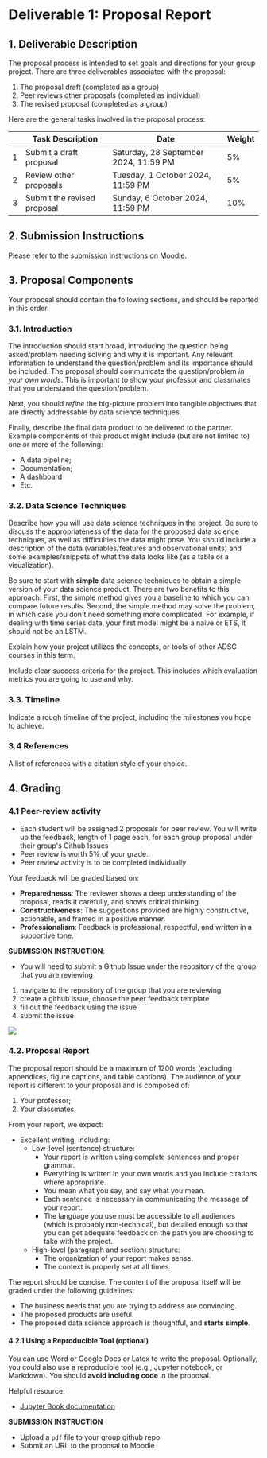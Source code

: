 # Deliverable 1: Proposal Report

## 1. Deliverable Description

The proposal process is intended to set goals and directions for your group project. There are three deliverables associated with the proposal:

1. The proposal draft (completed as a group)
2. Peer reviews other proposals (completed as individual)
3. The revised proposal (completed as a group)

Here are the general tasks involved in the proposal process:

|     | Task Description                                                                                                                                                       | Date                  | Weight |
| --- | ---------------------------------------------------------------------------------------------------------------------------------------------------------------------- | --------------------- | ------- |
| 1   | Submit a draft proposal                    | Saturday, 28 September 2024, 11:59 PM | 5%      |
| 2   | Review other proposals               | Tuesday, 1 October 2024, 11:59 PM                     | 5%       |
| 3   | Submit the revised proposal                                    | Sunday, 6 October 2024, 11:59 PM | 10%     |


## 2. Submission Instructions

Please refer to the [submission instructions on Moodle](https://moodle.tru.ca/course/view.php?id=55823#section-2).

## 3. Proposal Components

Your proposal should contain the following sections, and should be reported in this order.

### 3.1. Introduction

The introduction should start broad, introducing the question being asked/problem needing solving and why it is important. Any relevant information to understand the question/problem and its importance should be included. The proposal should communicate the question/problem  _in your own words_. This is important to show your professor and classmates that you understand the question/problem.

Next, you should _refine_ the big-picture problem into tangible objectives that are directly addressable by data science techniques.

Finally, describe the final data product to be delivered to the partner. Example components of this product might include (but are not limited to) one or more of the following:

- A data pipeline;
- Documentation;
- A dashboard
- Etc.

### 3.2. Data Science Techniques

Describe how you will use data science techniques in the project. Be sure to discuss the appropriateness of the data for the proposed data science techniques, as well as difficulties the data might pose. You should include a description of the data (variables/features and observational units) and some examples/snippets of what the data looks like (as a table or a visualization).

Be sure to start with **simple** data science techniques to obtain a simple version of your data science product. There are two benefits to this approach. First, the simple method gives you a baseline to which you can compare future results. Second, the simple method may solve the problem, in which case you don't need something more complicated. For example, if dealing with time series data, your first model might be a naive or ETS, it should not be an LSTM.

Explain how your project utilizes the concepts, or tools of other ADSC courses in this term. 

Include clear success criteria for the project. This includes which evaluation metrics you are going to use and why.

### 3.3. Timeline

Indicate a rough timeline of the project, including the milestones you hope to achieve.

### 3.4 References

A list of references with a citation style of your choice.

## 4. Grading

### 4.1 Peer-review activity
- Each student will be assigned 2 proposals for peer review. You will write up the feedback, length of 1 page each, for each group proposal under their group's Github Issues
- Peer review is worth 5% of your grade.
- Peer review activity is to be completed individually 

Your feedback will be graded based on:
- **Preparednesss**: The reviewer shows a deep understanding of the proposal, reads it carefully, and shows critical thinking.
- **Constructiveness**: The suggestions provided are highly constructive, actionable, and framed in a positive manner.
- **Professionalism**: Feedback is professional, respectful, and written in a supportive tone.

**SUBMISSION INSTRUCTION**:
- You will need to submit a Github Issue under the repository of the group that you are reviewing
1. navigate to the repository of the group that you are reviewing
2. create a github issue, choose the peer feedback template
3. fill out the feedback using the issue
4. submit the issue

![](img/gh_issue.png)

### 4.2. Proposal Report

The proposal report should be a maximum of 1200 words (excluding appendices, figure captions, and table captions). The audience of your report is different to your proposal and is composed of:

1. Your professor;
2. Your classmates.

From your report, we expect:

- Excellent writing, including:
  - Low-level (sentence) structure:
    - Your report is written using complete sentences and proper grammar.
    - Everything is written in your own words and you include citations where appropriate.
    - You mean what you say, and say what you mean.
    - Each sentence is necessary in communicating the message of your report.
    - The language you use must be accessible to all audiences (which is probably non-technical), but detailed enough so that you can get adequate feedback on the path you are choosing to take with the project.
  - High-level (paragraph and section) structure:
    - The organization of your report makes sense.
    - The context is properly set at all times.

The report should be concise. The content of the proposal itself will be graded under the following guidelines:

- The business needs that you are trying to address are convincing.
- The proposed products are useful.
- The proposed data science approach is thoughtful, and **starts simple**.


#### 4.2.1 Using a Reproducible Tool (optional)

You can use Word or Google Docs or Latex to write the proposal. Optionally, you could also use a reproducible tool (e.g., Jupyter notebook, or Markdown). You should **avoid including code** in the proposal. 

Helpful resource:
- [Jupyter Book documentation](https://jupyterbook.org/intro.html)


**SUBMISSION INSTRUCTION**

- Upload a `pdf` file to your group github repo
- Submit an URL to the proposal to Moodle